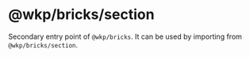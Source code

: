 # @wkp/bricks/section

Secondary entry point of `@wkp/bricks`. It can be used by importing from `@wkp/bricks/section`.
